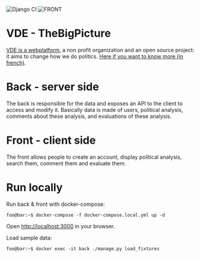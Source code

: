 ![Django CI](https://github.com/Diplow/TheBigPicture/workflows/Django%20CI/badge.svg?branch=master) ![FRONT](https://github.com/Diplow/TheBigPicture/workflows/Node.js%20CI/badge.svg?branch=master)

# VDE - TheBigPicture

[VDE is a webplatform](https://vuedensemble.org), a non profit organization and an open source project: it aims to change how we do politics. [Here if you want to know more (in french)](https://vuedensemble.org/subject/26/bigPicture/26).

# Back - server side

The back is responsible for the data and exposes an API to the client to access and modify it. Basically data is made of users, political analysis, comments about these analysis, and evaluations of these analysis.

# Front - client side

The front allows people to create an account, display political analysis, search them, comment them and evaluate them.

# Run locally

Run back & front with docker-compose:

```console
foo@bar:~$ docker-compose -f docker-compose.local.yml up -d
```

Open [http://localhost:3000](http://localhost:3000) in your browser.

Load sample data:

```console
foo@bar:~$ docker exec -it back ./manage.py load_fixtures
```
